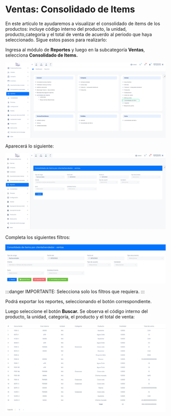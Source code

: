 # Ventas: Consolidado de Items

En este artículo te ayudaremos a visualizar el consolidado de ítems de los productos: incluye código interno del producto, la unidad, producto,categoría y el total de venta de acuerdo al periodo que haya seleccionado. Sigue estos pasos para realizarlo:

Ingresa al módulo de **Reportes** y luego en la subcategoría **Ventas**, selecciona **Consolidado de Items.**

![Alt text](img/Ventas_ConsolidadodeItems_01.jpg)

Aparecerá lo siguiente:

![Alt text](img/Ventas_ConsolidadodeItems_02.jpg)

Completa los siguientes filtros:

![Alt text](img/Ventas_ConsolidadodeItems_03.jpg)

:::danger IMPORTANTE:
Selecciona solo los filtros que requiera.
:::

Podrá exportar los reportes, seleccionando el botón correspondiente.

Luego seleccione el botón **Buscar.** Se observa el código interno del producto, la unidad, categoría, el producto y el total de venta:

![Alt text](img/Ventas_ConsolidadodeItems_04.jpg)
